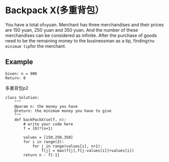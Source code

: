 # Backpack X\(多重背包）

You have a total of`n`yuan. Merchant has three merchandises and their prices are 150 yuan, 250 yuan and 350 yuan. And the number of these merchandises can be considered as infinite. After the purchase of goods need to be the remaining money to the businessman as a tip, finding`the minimum tip`for the merchant.

## Example

```text
Given: n = 900
Return: 0
```

多重背包p2

```text
class Solution:
    """
    @param n: the money you have
    @return: the minimum money you have to give
    """
    def backPackX(self, n):
        # write your code here
        f = [0]*(n+1)

        values = [150,250,350]
        for i in range(3):
            for j in range(values[i], n+1):
                f[j] = max(f[j],f[j-values[i]]+values[i])
        return n - f[-1]
```

